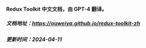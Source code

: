 #### Redux Toolkit 中文文档，由 GPT-4 翻译。

##### 文档地址：https://ouweiya.github.io/redux-toolkit-zh

##### 更新时间：2024-04-11
